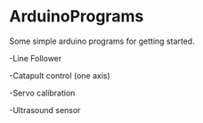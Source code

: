 # ArduinoPrograms
Some simple arduino programs for getting started.

  -Line Follower
  
  -Catapult control (one axis)
  
  -Servo calibration
  
  -Ultrasound sensor
